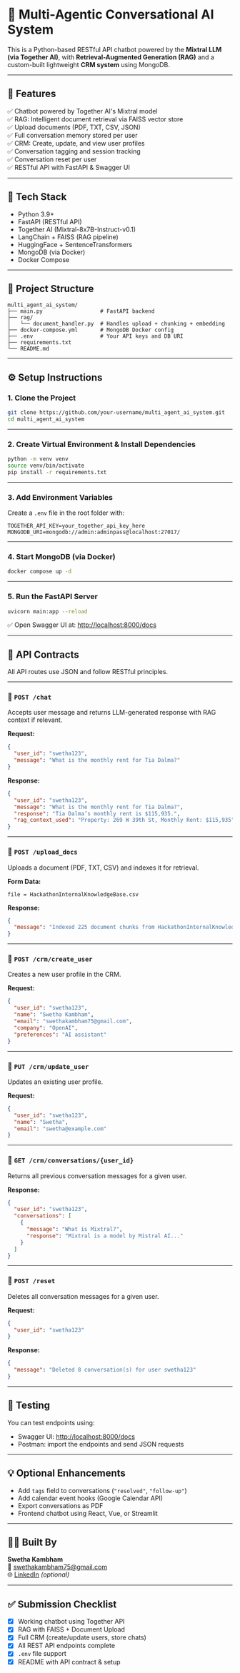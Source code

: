 # 🧠 Multi-Agentic Conversational AI System

This is a Python-based RESTful API chatbot powered by the **Mixtral LLM (via Together AI)**, with **Retrieval-Augmented Generation (RAG)** and a custom-built lightweight **CRM system** using MongoDB.

---

## 🚀 Features

✅ Chatbot powered by Together AI's Mixtral model  
✅ RAG: Intelligent document retrieval via FAISS vector store  
✅ Upload documents (PDF, TXT, CSV, JSON)  
✅ Full conversation memory stored per user  
✅ CRM: Create, update, and view user profiles  
✅ Conversation tagging and session tracking  
✅ Conversation reset per user  
✅ RESTful API with FastAPI & Swagger UI

---

## 🧰 Tech Stack

- Python 3.9+
- FastAPI (RESTful API)
- Together AI (Mixtral-8x7B-Instruct-v0.1)
- LangChain + FAISS (RAG pipeline)
- HuggingFace + SentenceTransformers
- MongoDB (via Docker)
- Docker Compose

---

## 📁 Project Structure

```
multi_agent_ai_system/
├── main.py                  # FastAPI backend
├── rag/
│   └── document_handler.py  # Handles upload + chunking + embedding
├── docker-compose.yml       # MongoDB Docker config
├── .env                     # Your API keys and DB URI
├── requirements.txt
└── README.md
```

---

## ⚙️ Setup Instructions

### 1. Clone the Project

```bash
git clone https://github.com/your-username/multi_agent_ai_system.git
cd multi_agent_ai_system
```

---

### 2. Create Virtual Environment & Install Dependencies

```bash
python -m venv venv
source venv/bin/activate
pip install -r requirements.txt
```

---

### 3. Add Environment Variables

Create a `.env` file in the root folder with:

```env
TOGETHER_API_KEY=your_together_api_key_here
MONGODB_URI=mongodb://admin:adminpass@localhost:27017/
```

---

### 4. Start MongoDB (via Docker)

```bash
docker compose up -d
```

---

### 5. Run the FastAPI Server

```bash
uvicorn main:app --reload
```

✅ Open Swagger UI at: [http://localhost:8000/docs](http://localhost:8000/docs)

---

## 📡 API Contracts

All API routes use JSON and follow RESTful principles.

---

### 🔹 `POST /chat`

Accepts user message and returns LLM-generated response with RAG context if relevant.

**Request:**
```json
{
  "user_id": "swetha123",
  "message": "What is the monthly rent for Tia Dalma?"
}
```

**Response:**
```json
{
  "user_id": "swetha123",
  "message": "What is the monthly rent for Tia Dalma?",
  "response": "Tia Dalma’s monthly rent is $115,935.",
  "rag_context_used": "Property: 269 W 39th St, Monthly Rent: $115,935"
}
```

---

### 🔹 `POST /upload_docs`

Uploads a document (PDF, TXT, CSV) and indexes it for retrieval.

**Form Data:**
```
file = HackathonInternalKnowledgeBase.csv
```

**Response:**
```json
{
  "message": "Indexed 225 document chunks from HackathonInternalKnowledgeBase.csv"
}
```

---

### 🔹 `POST /crm/create_user`

Creates a new user profile in the CRM.

**Request:**
```json
{
  "user_id": "swetha123",
  "name": "Swetha Kambham",
  "email": "swethakambham75@gmail.com",
  "company": "OpenAI",
  "preferences": "AI assistant"
}
```

---

### 🔹 `PUT /crm/update_user`

Updates an existing user profile.

**Request:**
```json
{
  "user_id": "swetha123",
  "name": "Swetha",
  "email": "swetha@example.com"
}
```

---

### 🔹 `GET /crm/conversations/{user_id}`

Returns all previous conversation messages for a given user.

**Response:**
```json
{
  "user_id": "swetha123",
  "conversations": [
    {
      "message": "What is Mixtral?",
      "response": "Mixtral is a model by Mistral AI..."
    }
  ]
}
```

---

### 🔹 `POST /reset`

Deletes all conversation messages for a given user.

**Request:**
```json
{
  "user_id": "swetha123"
}
```

**Response:**
```json
{
  "message": "Deleted 8 conversation(s) for user swetha123"
}
```

---

## 🧪 Testing

You can test endpoints using:
- Swagger UI: [http://localhost:8000/docs](http://localhost:8000/docs)
- Postman: import the endpoints and send JSON requests

---

## 💡 Optional Enhancements

- Add `tags` field to conversations (`"resolved"`, `"follow-up"`)
- Add calendar event hooks (Google Calendar API)
- Export conversations as PDF
- Frontend chatbot using React, Vue, or Streamlit

---

## 👩‍💻 Built By

**Swetha Kambham**  
📧 swethakambham75@gmail.com  
🌐 [LinkedIn](https://linkedin.com/in/swethakambham) *(optional)*

---

## ✅ Submission Checklist

- [x] Working chatbot using Together API
- [x] RAG with FAISS + Document Upload
- [x] Full CRM (create/update users, store chats)
- [x] All REST API endpoints complete
- [x] `.env` file support
- [x] README with API contract & setup